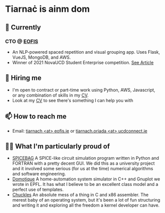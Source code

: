 # Tiarnaċ is ainm dom
## 🔭 Currently
### CTO @ [EOFIS](https://www.linkedin.com/company/eofis-ie)
- An NLP-powered spaced repetition and visual grouping app. Uses Flask, VueJS, MongoDB, and AWS.
- Winner of 2021 NovaUCD Student Enterprise competition. [See Article](https://www.linkedin.com/posts/novaucd_early-stage-venture-developing-a-software-activity-6813784623991070720-QYZy)
<!--
## 🌱 Learning
- [VueJS](https://github.com/vuejs/vue)
- [Flask](https://github.com/pallets/flask)
-->
## 🔨 Hiring me
- I'm open to contract or part-time work using Python, AWS, Javascript, or any combination of skills in my [CV](tiarnach_o_riada_cv.pdf).
- Look at my [CV](tiarnach_o_riada_cv.pdf) to see there's something I can help you with
## 📫 How to reach me
- Email: [tiarnach \<at\> eofis.ie](mailto:tiarnach@eofis.ie) or [tiarnach.oriada \<at\> ucdconnect.ie](mailto:tiarnach.oriada@ucdconnect.ie)
## 👨‍🎨️ What I'm particularly proud of
- [SPICEBAG](https://github.com/madrasalach/SPICEBAG) A SPICE-like circuit simulation program written in Python and FORTRAN with a pretty decent GUI. We did this as a university project and it involved some serious (for us at the time) numerical algorithms and software engineering.
- [Domotique](https://github.com/MaxencePPierre/Domotique) A home-automation system simulator in C++ and Gnuplot we wrote in EPFL. It has what I believe to be an excellent class model and a perfect use of templates.
- [Chuckles](https://github.com/ollghra/chuckles) An absolute mess of a thing in C and x86 assembler. The merest baby of an operating system, but it's been a lot of fun structuring and writing it and exploring all the freedom a kernel developer can have. 
<!--
**ollghra/ollghra** is a ✨ _special_ ✨ repository because its `README.md` (this file) appears on your GitHub profile.

Here are some ideas to get you started:

- 🔭 I’m currently working on ...
- 🌱 I’m currently learning ...
- 👯 I’m looking to collaborate on ...
- 🤔 I’m looking for help with ...
- 💬 Ask me about ...
- 📫 How to reach me: ...
- 😄 Pronouns: ...
- ⚡ Fun fact: ...
-->
